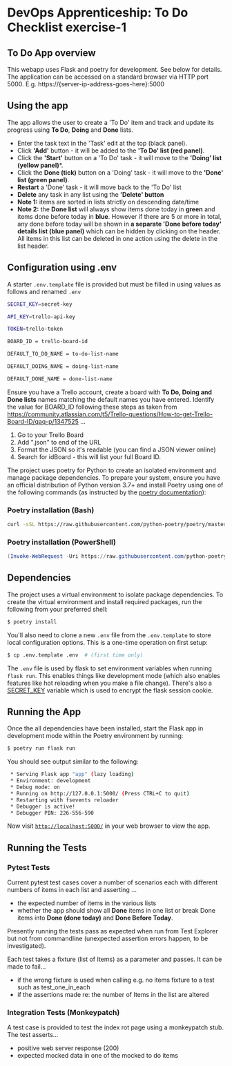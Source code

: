 # DevOps Apprenticeship: To Do Checklist exercise-1

## To Do App overview

This webapp uses Flask and poetry for development.  See below for details.  The application can be accessed on  a standard browser via HTTP port 5000. E.g. https://{server-ip-address-goes-here}:5000
## Using the app

The app allows the user to create a 'To Do' item and track and update its progress using **To Do**, **Doing** and **Done** lists.

 - Enter the task text in the 'Task' edit at the top (black panel).
 - Click **'Add'** button - it will be added to the **'To Do' list (red panel)**.
 - Click the **'Start'** button on a 'To Do' task  - it will move to the **'Doing' list (yellow panel)***.
 - Click the **Done (tick)** button on a 'Doing' task  - it will move to the **'Done' list (green panel)**.
 - **Restart** a 'Done' task - it will move back to the 'To Do' list
 - **Delete** any task in any list using the **'Delete' button**
- **Note 1:** items are sorted in lists strictly on descending date/time
- **Note 2:** the **Done list** will always show items done today in **green** and items done before today in **blue**.  However if there are 5 or more in total, any done before today will be shown in **a separate 'Done before today' details list (blue panel)** which can be hidden by clicking on the header.  All items in this list can be deleted in one action using the delete in the list header.

## Configuration using .env
A starter `.env.template` file is  provided but must be filled in using values as follows and renamed `.env`
```bash
SECRET_KEY=secret-key

API_KEY=trello-api-key

TOKEN=trello-token

BOARD_ID = trello-board-id

DEFAULT_TO_DO_NAME = to-do-list-name

DEFAULT_DOING_NAME = doing-list-name

DEFAULT_DONE_NAME = done-list-name
```
Ensure you have a Trello account, create a board with **To Do, Doing and Done lists** names matching the default names you have entered.  Identify the value for BOARD_ID following these steps as taken from https://community.atlassian.com/t5/Trello-questions/How-to-get-Trello-Board-ID/qaq-p/1347525 ...
1. Go to your Trello Board
2. Add ".json" to end of the URL
3. Format the JSON so it's readable (you can find a JSON viewer online)
4. Search for idBoard - this will list your full Board ID.

The project uses poetry for Python to create an isolated environment and manage package dependencies. To prepare your system, ensure you have an official distribution of Python version 3.7+ and install Poetry using one of the following commands (as instructed by the [poetry documentation](https://python-poetry.org/docs/#system-requirements)):

### Poetry installation (Bash)

```bash
curl -sSL https://raw.githubusercontent.com/python-poetry/poetry/master/install-poetry.py | python -
```

### Poetry installation (PowerShell)

```powershell
(Invoke-WebRequest -Uri https://raw.githubusercontent.com/python-poetry/poetry/master/install-poetry.py -UseBasicParsing).Content | python -
```

## Dependencies

The project uses a virtual environment to isolate package dependencies. To create the virtual environment and install required packages, run the following from your preferred shell:

```bash
$ poetry install
```

You'll also need to clone a new `.env` file from the `.env.template` to store local configuration options. This is a one-time operation on first setup:

```bash
$ cp .env.template .env  # (first time only)
```

The `.env` file is used by flask to set environment variables when running `flask run`. This enables things like development mode (which also enables features like hot reloading when you make a file change). There's also a [SECRET_KEY](https://flask.palletsprojects.com/en/1.1.x/config/#SECRET_KEY) variable which is used to encrypt the flask session cookie.

## Running the App

Once the all dependencies have been installed, start the Flask app in development mode within the Poetry environment by running:
```bash
$ poetry run flask run
```

You should see output similar to the following:
```bash
 * Serving Flask app "app" (lazy loading)
 * Environment: development
 * Debug mode: on
 * Running on http://127.0.0.1:5000/ (Press CTRL+C to quit)
 * Restarting with fsevents reloader
 * Debugger is active!
 * Debugger PIN: 226-556-590
```
Now visit [`http://localhost:5000/`](http://localhost:5000/) in your web browser to view the app.

## Running the Tests
### Pytest Tests
Current pytest test cases cover a number of scenarios each with different numbers of items in each list and asserting ...
 -  the expected number of items in the various lists
  - whether the app should show all **Done** items in one list or break Done items into **Done (done today)** and **Done Before Today**.  

Presently running the tests pass as expected when run from Test Explorer but not from commandline (unexpected assertion errors happen, to be investigated).

Each test takes a fixture (list of Items) as a parameter and passes.  It can be made to fail...
 - if the wrong fixture is used when calling e.g. no items fixture to a test such as test_one_in_each
  - if the assertions made re: the number of Items in the list are altered
 

 ### Integration Tests (Monkeypatch)
 A test case is provided to test the index rot page using a monkeypatch stub.  The test asserts...
  - positive web server response (200)
  - expected mocked data in one of the mocked to do items 